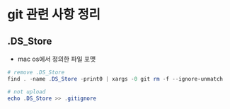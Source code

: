 # git 관련 사항 정리

## .DS_Store

- mac os에서 정의한 파일 포맷

```powershell
# remove .DS_Store
find . -name .DS_Store -print0 | xargs -0 git rm -f --ignore-unmatch

# not upload 
echo .DS_Store >> .gitignore
```
